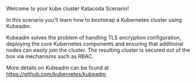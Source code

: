 Welcome to your kube cluster  Katacoda Scenario!



In this scenario you'll learn how to bootstrap a Kubernetes cluster using Kubeadm.

Kubeadm solves the problem of handling TLS encryption configuration, deploying the core Kubernetes components and ensuring that additional nodes can easily join the cluster. The resulting cluster is secured out of the box via mechanisms such as RBAC.

More details on Kubeadm can be found at https://github.com/kubernetes/kubeadm

